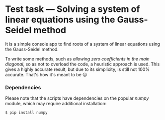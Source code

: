 # Test task ― Solving a system of linear equations using the Gauss-Seidel method
It is a simple console app to find roots of a system of linear equations using the Gauss-Seidel method.

To write some methods, such as *allowing zero coefficients in the main diagonal*, so as not to overload the code, a heuristic approach is used. This gives a highly accurate result, but due to its simplicity, is still not 100% accurate. That's how it's meant to be 😌

### Dependencies

Please note that the scripts have dependencies on the popular *numpy* module, which may require additional installation:

```sh
$ pip install numpy
```